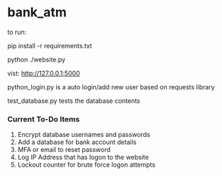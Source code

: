 # bank_atm
 
to run: 

pip install -r requirements.txt


python ./website.py

vist:
http://127.0.0.1:5000

python_login.py is a auto login/add new user based on requests library 

test_database.py tests the database contents

### Current To-Do Items ###
1. Encrypt database usernames and passwords
2. Add a database for bank account details
3. MFA or email to reset password
4. Log IP Address that has logon to the website
5. Lockout counter for brute force logon attempts


